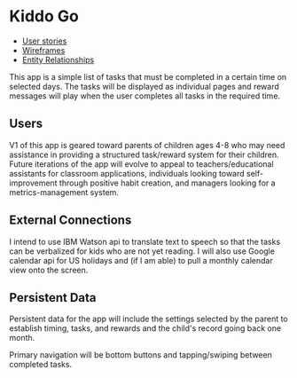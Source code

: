 # Kiddo Go


* [User stories](docs/user-stories.md)
* [Wireframes](docs/wire-frames.md)
* [Entity Relationships](docs/kiddo-go-relationships.png)

This app is a simple list of tasks that must be completed in a certain time on selected days. The 
tasks will be displayed as individual pages and reward messages will play when the user completes 
all tasks in the required time.


## Users
V1 of this app is geared toward parents of children ages 4-8 who may need assistance in providing a 
structured task/reward system for their children. Future iterations of the app will evolve to appeal 
to teachers/educational assistants for classroom applications, individuals looking toward 
self-improvement through positive habit creation, and managers looking for a metrics-management 
system.


## External Connections
I intend to use IBM Watson api to translate text to speech so that the tasks can be verbalized for 
kids who are not yet reading. I will also use Google calendar api for US holidays and (if I am able)
to pull a monthly calendar view onto the screen.

## Persistent Data
Persistent data for the app will include the settings selected by the parent to establish timing, 
tasks, and rewards and the child's record going back one month. 

Primary navigation will be bottom buttons and tapping/swiping between completed tasks. 

